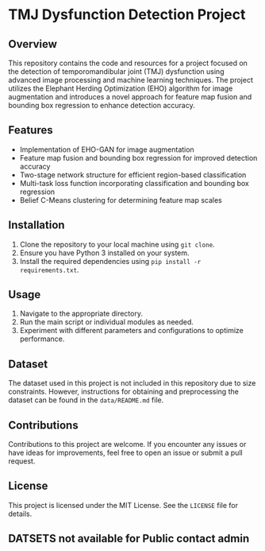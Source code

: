 # **TMJ Dysfunction Detection Project**

## **Overview**
This repository contains the code and resources for a project focused on the detection of 
temporomandibular joint (TMJ) dysfunction using advanced image processing and machine learning techniques.
The project utilizes the Elephant Herding Optimization (EHO) algorithm for image augmentation and introduces 
a novel approach for feature map fusion and bounding box regression to enhance detection accuracy.

## **Features**
- Implementation of EHO-GAN for image augmentation
- Feature map fusion and bounding box regression for improved detection accuracy
- Two-stage network structure for efficient region-based classification
- Multi-task loss function incorporating classification and bounding box regression
- Belief C-Means clustering for determining feature map scales

## **Installation**
1. Clone the repository to your local machine using `git clone`.
2. Ensure you have Python 3 installed on your system.
3. Install the required dependencies using `pip install -r requirements.txt`.

## **Usage**
1. Navigate to the appropriate directory.
2. Run the main script or individual modules as needed.
3. Experiment with different parameters and configurations to optimize performance.

## **Dataset**
The dataset used in this project is not included in this repository due to size constraints. However, instructions for obtaining and preprocessing the dataset can be found in the `data/README.md` file.

## **Contributions**
Contributions to this project are welcome. If you encounter any issues or have ideas for improvements, feel free to open an issue or submit a pull request.

## **License**
This project is licensed under the MIT License. See the `LICENSE` file for details.

## **DATSETS not available for Public contact admin**


